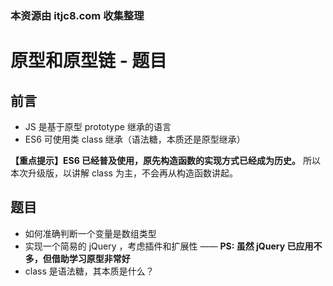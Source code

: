 ### 本资源由 itjc8.com 收集整理
# 原型和原型链 - 题目

## 前言

- JS 是基于原型 prototype 继承的语言
- ES6 可使用类 class 继承（语法糖，本质还是原型继承）

**【重点提示】ES6 已经普及使用，原先构造函数的实现方式已经成为历史。** 所以本次升级版，以讲解 class 为主，不会再从构造函数讲起。

## 题目

- 如何准确判断一个变量是数组类型
- 实现一个简易的 jQuery ，考虑插件和扩展性 —— **PS: 虽然 jQuery 已应用不多，但借助学习原型非常好**
- class 是语法糖，其本质是什么？
